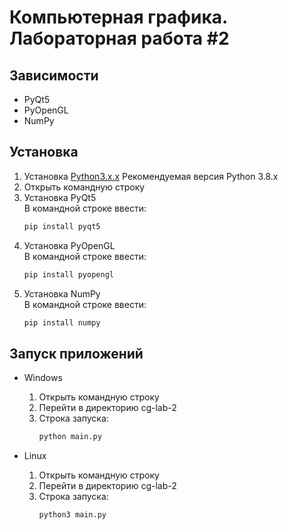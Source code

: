 # Компьютерная графика. Лабораторная работа #2

## Зависимости
- PyQt5
- PyOpenGL
- NumPy

## Установка

1. Установка [Python3.x.x](http://www.python.org/downloads/)
   Рекомендуемая версия Python 3.8.x
2. Открыть командную строку
3. Установка PyQt5  
   В командной строке ввести:
   ```bash
   pip install pyqt5
   ```
4. Установка PyOpenGL  
   В командной строке ввести:
   ```bash
   pip install pyopengl
   ```
5. Установка NumPy  
   В командной строке ввести:
   ```bash
   pip install numpy
   ```

 ## Запуск приложений

- Windows
    1) Открыть командную строку
    2) Перейти в директорию cg-lab-2
    3) Строка запуска:
        ```bash
        python main.py
        ```

- Linux
    1) Открыть командную строку
    2) Перейти в директорию cg-lab-2
    3) Строка запуска:
        ```bash
        python3 main.py
        ```